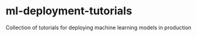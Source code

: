 # ml-deployment-tutorials
Collection of tutorials for deploying machine learning models in production
